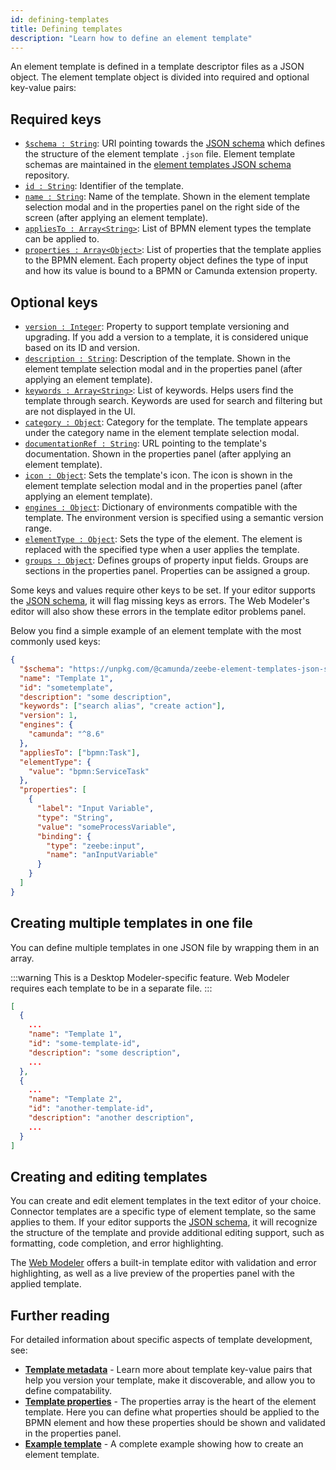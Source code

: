 ```yaml
---
id: defining-templates
title: Defining templates
description: "Learn how to define an element template"
---
```


An element template is defined in a template descriptor files as a JSON object.
The element template object is divided into required and optional key-value pairs:

## Required keys

- [`$schema : String`](./template-metadata.md#validation-schema): URI pointing towards the [JSON schema](https://json-schema.org/) which defines the structure of the element template `.json` file. Element template schemas are maintained in the [element templates JSON schema](https://github.com/camunda/element-templates-json-schema) repository.
- [`id : String`](./template-metadata.md#identification-id-and-version): Identifier of the template.
- [`name : String`](./template-metadata.md#discoverability-name-description-keywords-icon-documentationref-and-category): Name of the template. Shown in the element template selection modal and in the properties panel on the right side of the screen (after applying an element template).
- [`appliesTo : Array<String>`](./template-metadata.md#supported-bpmn-types-appliesto-and-elementtype): List of BPMN element types the template can be applied to.
- [`properties : Array<Object>`](./template-properties.md): List of properties that the template applies to the BPMN element. Each property object defines the type of input and how its value is bound to a BPMN or Camunda extension property.

## Optional keys

- [`version : Integer`](./template-metadata.md#identification-id-and-version): Property to support template versioning and upgrading. If you add a version to a template, it is considered unique based on its ID and version.
- [`description : String`](./template-metadata.md#discoverability-name-description-keywords-icon-documentationref-and-category): Description of the template. Shown in the element template selection modal and in the properties panel (after applying an element template).
- [`keywords : Array<String>`](./template-metadata.md#discoverability-name-description-keywords-icon-documentationref-and-category): List of keywords. Helps users find the template through search. Keywords are used for search and filtering but are not displayed in the UI.
- [`category : Object`](./template-metadata.md#discoverability-name-description-keywords-icon-documentationref-and-category): Category for the template. The template appears under the category name in the element template selection modal.
- [`documentationRef : String`](./template-metadata.md#discoverability-name-description-keywords-icon-documentationref-and-category): URL pointing to the template's documentation. Shown in the properties panel (after applying an element template).
- [`icon : Object`](./template-metadata.md#discoverability-name-description-keywords-icon-documentationref-and-category): Sets the template's icon. The icon is shown in the element template selection modal and in the properties panel (after applying an element template).
- [`engines : Object`](./template-metadata.md#engine-compatibility-engines): Dictionary of environments compatible with the template. The environment version is specified using a semantic version range.
- [`elementType : Object`](./template-metadata.md#supported-bpmn-types-appliesto-and-elementtype): Sets the type of the element. The element is replaced with the specified type when a user applies the template.
- [`groups : Object`](./template-metadata.md#grouping-properties-groups): Defines groups of property input fields. Groups are sections in the properties panel. Properties can be assigned a group.

Some keys and values require other keys to be set. If your editor supports the [JSON schema](https://json-schema.org/), it will flag missing keys as errors.
The Web Modeler's editor will also show these errors in the template editor problems panel.

Below you find a simple example of an element template with the most commonly used keys:

```json
{
  "$schema": "https://unpkg.com/@camunda/zeebe-element-templates-json-schema/resources/schema.json",
  "name": "Template 1",
  "id": "sometemplate",
  "description": "some description",
  "keywords": ["search alias", "create action"],
  "version": 1,
  "engines": {
    "camunda": "^8.6"
  },
  "appliesTo": ["bpmn:Task"],
  "elementType": {
    "value": "bpmn:ServiceTask"
  },
  "properties": [
    {
      "label": "Input Variable",
      "type": "String",
      "value": "someProcessVariable",
      "binding": {
        "type": "zeebe:input",
        "name": "anInputVariable"
      }
    }
  ]
}
```

## Creating multiple templates in one file

You can define multiple templates in one JSON file by wrapping them in an array.

:::warning
This is a Desktop Modeler-specific feature. Web Modeler requires each template to be in a separate file.
:::

```json
[
  {
    ...
    "name": "Template 1",
    "id": "some-template-id",
    "description": "some description",
    ...
  },
  {
    ...
    "name": "Template 2",
    "id": "another-template-id",
    "description": "another description",
    ...
  }
]
```

## Creating and editing templates

You can create and edit element templates in the text editor of your choice.
Connector templates are a specific type of element template, so the same applies to them.
If your editor supports the [JSON schema](https://json-schema.org/), it will recognize the structure of the template and provide additional editing support, such as formatting, code completion, and error highlighting.

The [Web Modeler](/components/connectors/manage-connector-templates.md) offers a built-in template editor with validation and error highlighting, as well as a live preview of the properties panel with the applied template.

## Further reading

For detailed information about specific aspects of template development, see:

- **[Template metadata](./template-metadata.md)** - Learn more about template key-value pairs that help you version your template, make it discoverable, and allow you to define compatability.
- **[Template properties](./template-properties.md)** - The properties array is the heart of the element template. Here you can define what properties should be applied to the BPMN element and how these properties should be shown and validated in the properties panel.
- **[Example template](./template-example.md)** - A complete example showing how to create an element template.
